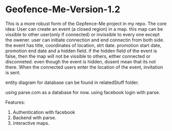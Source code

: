 # Geofence-Me-Version-1.2
This is a more robust form of the Gepfence-Me project in my repo.
The core idea:
User can create an event (a closed region) in a map.
this map can be vissible to other user(only if connected) or invissible to every one except the owener.
user can initiate connection and end connectin from both side.
the event has title, coordinates of location, strt date. promotion start date, promotion end date and a hidden field.
if the hidden field of the event is false, then the map will not be vissible to others, either connected or disconneted.
even though the event is hidden, dosent mean that its not there. When the connected users enter the location of the event, invitation is sent.


entity diagram for database can be found in relatedStuff folder.

using parse.com as a database for now.
using facebook login with parse.



Features: 
1. Authentication with facebook
2. Backend with parse.
2. interactive maps.


